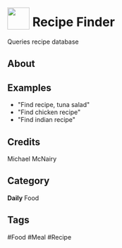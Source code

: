 # <img src="https://raw.githack.com/FortAwesome/Font-Awesome/master/svgs/solid/drumstick-bite.svg" card_color="#22A7F0" width="50" height="50" style="vertical-align:bottom"/> Recipe Finder
Queries recipe database

## About


## Examples
* "Find recipe, tuna salad"
* "Find chicken recipe"
* "Find indian recipe"

## Credits
Michael McNairy

## Category
**Daily**
Food

## Tags
#Food
#Meal
#Recipe

